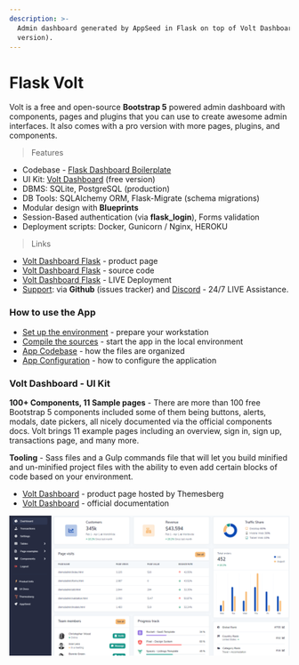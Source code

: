 ```yaml
---
description: >-
  Admin dashboard generated by AppSeed in Flask on top of Volt Dashboard (free
  version).
---
```


# Flask Volt

Volt is a free and open-source **Bootstrap 5** powered admin dashboard with components, pages and plugins that you can use to create awesome admin interfaces. It also comes with a pro version with more pages, plugins, and components.

> Features

* Codebase - [Flask Dashboard Boilerplate](../../boilerplate-code/flask-dashboard.md)
* UI Kit: [Volt Dashboard](../../content/bootstrap-template/volt-dashboard.md) \(free version\) 
* DBMS: SQLite, PostgreSQL \(production\)
* DB Tools: SQLAlchemy ORM, Flask-Migrate \(schema migrations\)
* Modular design with **Blueprints**
* Session-Based authentication \(via **flask\_login**\), Forms validation
* Deployment scripts: Docker, Gunicorn / Nginx, HEROKU 

> Links

* [Volt Dashboard Flask](https://appseed.us/admin-dashboards/flask-dashboard-volt) - product page
* [Volt Dashboard Flask](https://github.com/app-generator/flask-dashboard-volt) - source code 
* [Volt Dashboard Flask](https://flask-volt-dashboard.appseed-srv1.com/) - LIVE Deployment
* [Support](https://appseed.us/support):  via **Github** \(issues tracker\) and [Discord](https://discord.gg/fZC6hup) - 24/7 LIVE Assistance. 



### How to use the App

* [Set up the environment](../../boilerplate-code/flask-dashboard.md#environment) - prepare your workstation
* [Compile the sources](../../boilerplate-code/flask-dashboard.md#build-the-app-1) - start the app in the local environment
* [App Codebase](../../boilerplate-code/flask-dashboard.md#app-codebase) - how the files are organized
* [App Configuration](../../boilerplate-code/flask-dashboard.md#app-configuration) - how to configure the application



### Volt Dashboard - UI Kit

**100+ Components, 11 Sample pages** - There are more than 100 free Bootstrap 5 components included some of them being buttons, alerts, modals, date pickers, all nicely documented via the official components docs. Volt brings 11 example pages including an overview, sign in, sign up, transactions page, and many more.

**Tooling** - Sass files and a Gulp commands file that will let you build minified and un-minified project files with the ability to even add certain blocks of code based on your environment.

* [Volt Dashboard](https://themesberg.com/product/admin-dashboard/volt-bootstrap-5-dashboard) - product page hosted by Themesberg
* [Volt Dashboard](https://themesberg.com/docs/volt-bootstrap-5-dashboard/getting-started/quick-start/) - official documentation 

![Volt Dashboard - Free Bootstrap Template.](../../.gitbook/assets/volt-dashboard-cover.png)



